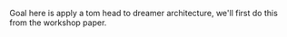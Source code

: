 Goal here is apply a tom head to dreamer architecture, we'll first do this from the workshop paper.   